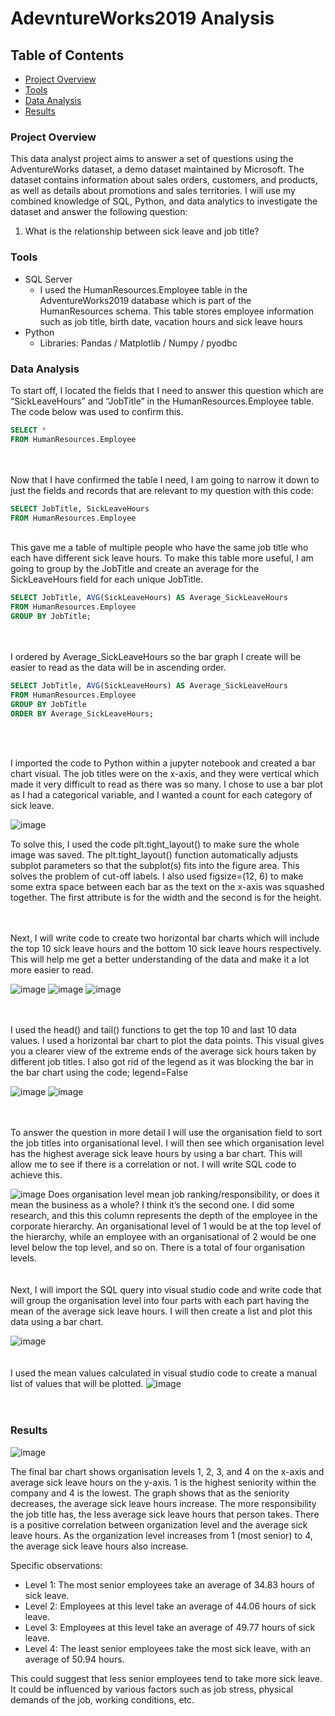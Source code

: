 # AdevntureWorks2019 Analysis

## Table of Contents

- [Project Overview](#project-overview)
- [Tools](#tools)
- [Data Analysis](#data-analysis)
- [Results](#results)

### Project Overview

This data analyst project aims to answer a set of questions using the AdventureWorks dataset, a demo dataset maintained by Microsoft. The dataset contains information about sales orders, customers, and products, as well as details about promotions and sales territories. I will use my combined knowledge of SQL, Python, and data analytics to investigate the dataset and answer the following question:
1) What is the relationship between sick leave and job title?

### Tools

- SQL Server
  - I used the HumanResources.Employee table in the AdventureWorks2019 database which is part of the HumanResources schema. This table stores employee information such as job title, birth date, vacation hours and sick leave hours
- Python
  - Libraries: Pandas / Matplotlib / Numpy / pyodbc

### Data Analysis

To start off, I located the fields that I need to answer this question which are “SickLeaveHours” and “JobTitle” in the HumanResources.Employee table. The code below was used to confirm this.
```sql
SELECT *
FROM HumanResources.Employee
```
<br>
<br>
Now that I have confirmed the table I need, I am going to narrow it down to just the fields and records that are relevant to my question with this code:

```sql
SELECT JobTitle, SickLeaveHours
FROM HumanResources.Employee
```
<br>
This gave me a table of multiple people who have the same job title who each have different sick leave hours. To make this table more useful, I am going to group by the JobTitle and create an average for the SickLeaveHours field for each unique JobTitle.

```sql
SELECT JobTitle, AVG(SickLeaveHours) AS Average_SickLeaveHours
FROM HumanResources.Employee
GROUP BY JobTitle;
```
<br>
<br>
I ordered by Average_SickLeaveHours so the bar graph I create will be easier to read as the data will be in ascending order.

```sql 
SELECT JobTitle, AVG(SickLeaveHours) AS Average_SickLeaveHours
FROM HumanResources.Employee
GROUP BY JobTitle
ORDER BY Average_SickLeaveHours;
```
<br>
<br>

I imported the code to Python within a jupyter notebook and created a bar chart visual. The job titles were on the x-axis, and they were vertical which made it very difficult to read as there was so many. I chose to use a bar plot as I had a categorical variable, and I wanted a count for each category of sick leave.

![image](https://github.com/faray003/Data-Analyst-Project-1/assets/167533153/8f2ec2fd-a313-4410-9e32-3d95a1dabdca)

To solve this, I used the code plt.tight_layout() to make sure the whole image was saved. The plt.tight_layout() function automatically adjusts subplot parameters so that the subplot(s) fits into the figure area. This solves the problem of cut-off labels.
I also used figsize=(12, 6) to make some extra space between each bar as the text on the x-axis was squashed together. The first attribute is for the width and the second is for the height.<br>
<br>
<br>
 
Next, I will write code to create two horizontal bar charts which will include the top 10 sick leave hours and the bottom 10 sick leave hours respectively. This will help me get a better understanding of the data and make it a lot more easier to read.

![image](https://github.com/faray003/Data-Analyst-Project-1/assets/167533153/934089fc-9544-47f4-a711-584343b1251c)
![image](https://github.com/faray003/Data-Analyst-Project-1/assets/167533153/8eaf5800-66b8-4f6a-9ad8-939aba9eb146)
![image](https://github.com/faray003/Data-Analyst-Project-1/assets/167533153/5059a5d9-8216-4415-8b7b-ae203500858d)<br>
<br>
<br>
 
I used the head() and tail() functions to get the top 10 and last 10 data values. I used a horizontal bar chart to plot the data points. This visual gives you a clearer view of the extreme ends of the average sick hours taken by different job titles. I also got rid of the legend as it was blocking the bar in the bar chart using the code; legend=False

![image](https://github.com/faray003/Data-Analyst-Project-1/assets/167533153/5892a2e7-6562-4c9f-bb4a-90094fac827e)
![image](https://github.com/faray003/Data-Analyst-Project-1/assets/167533153/f438ad76-06a9-41f2-9151-f518532fdc84)

  
<br>
<br> 
To answer the question in more detail I will use the organisation field to sort the job titles into organisational level. I will then see which organisation level has the highest average sick leave hours by using a bar chart. This will allow me to see if there is a correlation or not. I will write SQL code to achieve this.

![image](https://github.com/faray003/Data-Analyst-Project-1/assets/167533153/06c531bd-d222-4380-8327-d8063cb3a0fc)
Does organisation level mean job ranking/responsibility, or does it mean the business as a whole? I think it’s the second one. I did some research, and this this column represents the depth of the employee in the corporate hierarchy. An organisational level of 1 would be at the top level of the hierarchy, while an employee with an organisational of 2 would be one level below the top level, and so on. There is a total of four organisation levels.<br>
<br>
<br>
Next, I will import the SQL query into visual studio code and write code that will group the organisation level into four parts with each part having the mean of the average sick leave hours. I will then create a list and plot this data using a bar chart.

![image](https://github.com/faray003/Data-Analyst-Project-1/assets/167533153/33b2bdef-1de0-4d14-a29c-d4022425ce58)
<br>
<br>
<br>
I used the mean values calculated in visual studio code to create a manual list of values that will be plotted.
![image](https://github.com/faray003/Data-Analyst-Project-1/assets/167533153/e0b3a8a1-daeb-45c9-94dd-4d47750b1d37)
<br>
<br>
<br>
### Results

![image](https://github.com/faray003/Data-Analyst-Project-1/assets/167533153/87295e59-fe79-40ba-a8bd-015562ea3f91)
 
The final bar chart shows organisation levels 1, 2, 3, and 4 on the x-axis and average sick leave hours on the y-axis. 1 is the highest seniority within the company and 4 is the lowest. The graph shows that as the seniority decreases, the average sick leave hours increase. The more responsibility the job title has, the less average sick leave hours that person takes. There is a positive correlation between organization level and the average sick leave hours. As the organization level increases from 1 (most senior) to 4, the average sick leave hours also increase.

Specific observations:
-	Level 1: The most senior employees take an average of 34.83 hours of sick leave.
-	Level 2: Employees at this level take an average of 44.06 hours of sick leave.
-	Level 3: Employees at this level take an average of 49.77 hours of sick leave.
-	Level 4: The least senior employees take the most sick leave, with an average of 50.94 hours.

This could suggest that less senior employees tend to take more sick leave. It could be influenced by various factors such as job stress, physical demands of the job, working conditions, etc.
